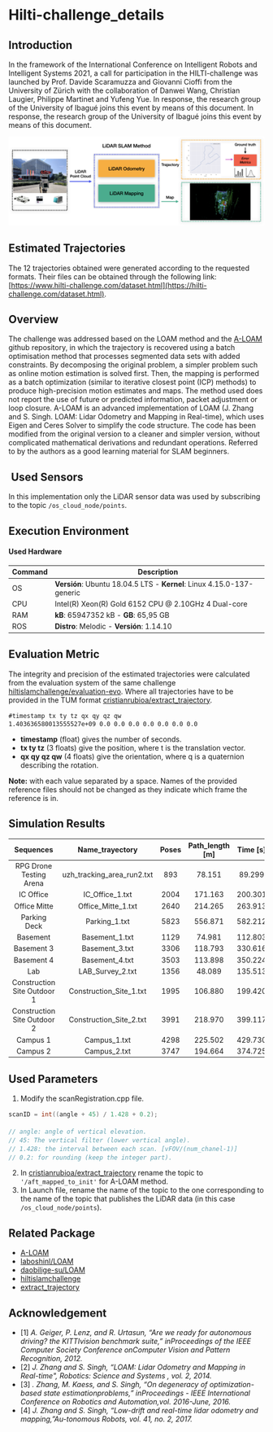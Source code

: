 # Hilti-challenge_details

## Introduction

In the framework of the International Conference on Intelligent Robots and Intelligent Systems 2021, a call for participation in the HILTI-challenge was launched by Prof. Davide Scaramuzza and Giovanni Cioffi from the University of Zürich with the collaboration of Danwei Wang, Christian Laugier, Philippe Martinet and Yufeng Yue. In response, the research group of the University of Ibagué joins this event by means of this document. In response, the research group of the University of Ibagué joins this event by means of this document.

<img src = "https://github.com/cristianrubioa/Hilti-challenge_details/blob/main/images/methodology_for_hilti.png" width="1000">

## Estimated Trajectories

The 12 trajectories obtained were generated according to the requested formats. Their files can be obtained through the following link: [https://www.hilti-challenge.com/dataset.html](https://hilti-challenge.com/dataset.html).

## Overview
The challenge was addressed based on the LOAM  method and the [A-LOAM](https://github.com/HKUST-Aerial-Robotics/A-LOAM) github repository, in which the trajectory is recovered using a batch optimisation method that processes segmented data sets with added constraints. By decomposing the original problem, a simpler problem such as online motion estimation is solved first. Then, the mapping is performed as a batch optimization (similar to iterative closest point (ICP) methods) to produce high-precision motion estimates and maps.
The method used does not report the use of future or predicted information, packet adjustment or loop closure. A-LOAM is an advanced implementation of LOAM (J. Zhang and S. Singh. LOAM: Lidar Odometry and Mapping in Real-time), which uses Eigen and Ceres Solver to simplify the code structure. The code has been modified from the original version to a cleaner and simpler version, without complicated mathematical derivations and redundant operations. Referred to by the authors as a good learning material for SLAM beginners.

##  Used Sensors 
In this implementation only the LiDAR sensor data was used by subscribing to the topic ```/os_cloud_node/points```.

## Execution Environment 

#### Used Hardware

| Command | Description |
| --- | --- |
| OS | **Versión**: Ubuntu 18.04.5 LTS - **Kernel**: Linux 4.15.0-137-generic |
| CPU | Intel(R) Xeon(R) Gold 6152 CPU @ 2.10GHz 4 Dual-core |
| RAM | **kB**: 65947352 kB - **GB**: 65,95 GB |
| ROS | **Distro**: Melodic - **Versión**: 1.14.10 |

## Evaluation Metric
The integrity and precision of the estimated trajectories were calculated from the evaluation system of the same challenge [hiltislamchallenge/evaluation-evo](https://github.com/hemi86/hiltislamchallenge/tree/master/evaluation-evo). Where all trajectories have to be provided in the TUM format [cristianrubioa/extract_trajectory](https://github.com/cristianrubioa/extract_trajectory). 

```
#timestamp tx ty tz qx qy qz qw
1.403636580013555527e+09 0.0 0.0 0.0 0.0 0.0 0.0 0.0
```

* **timestamp** (float) gives the number of seconds.
* **tx ty tz** (3 floats) give the position, where t is the translation vector.
* **qx qy qz qw** (4 floats) give the orientation, where q is a quaternion describing the rotation.

**Note:** with each value separated by a space. Names of the provided reference files should not be changed as they indicate which frame the reference is in.



## Simulation Results 

|         Sequences           |        Name_trayectory     | Poses | Path_length [m] | Time [s] |  ATE  |
|:---------------------------:|:--------------------------:|:-----:|:---------------:|:--------:|:-----:|
| RPG Drone Testing Arena     | uzh_tracking_area_run2.txt |  893  | 78.151          | 89.299   | 0.492 |
| IC Office                   | IC_Office_1.txt            |  2004 | 171.163         | 200.301  | -     |
| Office Mitte                | Office_Mitte_1.txt         |  2640 | 214.265         | 263.913  | -     |
| Parking Deck                | Parking_1.txt              |  5823 | 556.871         | 582.212  | -     |
| Basement                    | Basement_1.txt             |  1129 | 74.981          | 112.803  | 0.297 |
| Basement 3                  | Basement_3.txt             |  3306 | 118.793         | 330.616  | -     |
| Basement 4                  | Basement_4.txt             |  3503 | 113.898         | 350.224  | 0.237 |
| Lab                         | LAB_Survey_2.txt           |  1356 | 48.089          | 135.513  | 0.116 |
| Construction Site Outdoor 1 | Construction_Site_1.txt    |  1995 | 106.880         | 199.420  |       |
| Construction Site Outdoor 2 | Construction_Site_2.txt    |  3991 | 218.970         | 399.117  | 1.596 |
| Campus 1                    | Campus_1.txt               |  4298 | 225.502         | 429.730  | -     |
| Campus 2                    | Campus_2.txt               |  3747 | 194.664         | 374.725  | 0.625 |


## Used Parameters

1. Modify the scanRegistration.cpp file.
```cpp
scanID = int((angle + 45) / 1.428 + 0.2);

// angle: angle of vertical elevation.  
// 45: The vertical filter (lower vertical angle).
// 1.428: the interval between each scan. [vFOV/(num_chanel-1)]
// 0.2: for rounding (keep the integer part).
```

2. In [cristianrubioa/extract_trajectory](https://github.com/cristianrubioa/extract_trajectory) rename the topic to ```'/aft_mapped_to_init'``` for A-LOAM method. 
3. In Launch file, rename the name of the topic to the one corresponding to the name of the topic that publishes the LiDAR data (in this case ```/os_cloud_node/points```).


## Related Package

- [A-LOAM](https://github.com/HKUST-Aerial-Robotics/A-LOAM)
- [laboshinl/LOAM](https://github.com/laboshinl/loam_velodyne)
- [daobilige-su/LOAM](https://github.com/daobilige-su/loam_velodyne)
- [hiltislamchallenge](https://github.com/hemi86/hiltislamchallenge)
- [extract_trajectory](https://github.com/cristianrubioa/extract_trajectory)


## Acknowledgement
  - [1] *A. Geiger, P. Lenz, and R. Urtasun, “Are we ready for autonomous driving? the KITTIvision benchmark suite,” inProceedings of the IEEE Computer Society Conference onComputer Vision and Pattern Recognition, 2012.*  
  - [2] *J. Zhang and S. Singh, “LOAM: Lidar Odometry and Mapping in Real-time", Robotics: Science and Systems , vol. 2, 2014.*
  - [3] *. Zhang, M. Kaess, and S. Singh, “On degeneracy of optimization-based state estimationproblems,” inProceedings - IEEE International Conference on Robotics and Automation,vol. 2016-June, 2016.*
  - [4] *J. Zhang and S. Singh, “Low-drift and real-time lidar odometry and mapping,”Au-tonomous Robots, vol. 41, no. 2, 2017.*

